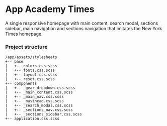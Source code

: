 # App Academy Times
A single responsive homepage with main content, search modal, sections sidebar, main navigation and sections navigation that imitates the New York Times homepage.

### Project structure
```
/app/assets/stylesheets
+-- base
|   +-- colors.css.scss
|   +-- fonts.css.scss
|   +-- layout.css.scss
|   +-- reset.css.scss
+-- components
|   +-- _gear_dropdown.css.scss
|   +-- _main_content.css.scss
|   +-- _main_nav.css.scss
|   +-- _masthead.css.scss
|   +-- _search_modal.css.scss
|   +-- _sections_nav.css.scss
|   +-- _sections_sidebar.css.scss
+-- application.css.scss
```



